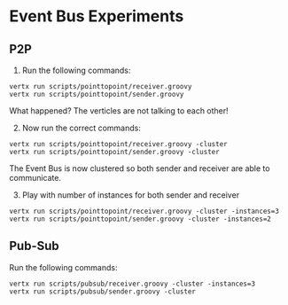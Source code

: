 # Event Bus Experiments

## P2P

1. Run the following commands:

```
vertx run scripts/pointtopoint/receiver.groovy
vertx run scripts/pointtopoint/sender.groovy
```

What happened? The verticles are not talking to each other!

2. Now run the correct commands:

```
vertx run scripts/pointtopoint/receiver.groovy -cluster
vertx run scripts/pointtopoint/sender.groovy -cluster
```

The Event Bus is now clustered so both sender and receiver are able to communicate.

3. Play with number of instances for both sender and receiver

```
vertx run scripts/pointtopoint/receiver.groovy -cluster -instances=3
vertx run scripts/pointtopoint/sender.groovy -cluster -instances=2
```

## Pub-Sub

Run the following commands:

```
vertx run scripts/pubsub/receiver.groovy -cluster -instances=3
vertx run scripts/pubsub/sender.groovy -cluster
```
